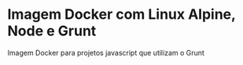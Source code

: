 # Imagem Docker com Linux Alpine, Node e Grunt

Imagem Docker para projetos javascript que utilizam o Grunt
